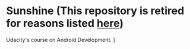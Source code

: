 Sunshine (This repository is retired for reasons listed [here](http://simar7.github.io/2014/12/28/gitty-1/))
========

Udacity's course on Android Development.
]
